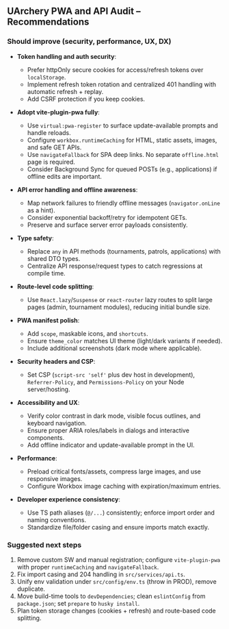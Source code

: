 ## UArchery PWA and API Audit – Recommendations

### Should improve (security, performance, UX, DX)

- **Token handling and auth security**:
  - Prefer httpOnly secure cookies for access/refresh tokens over `localStorage`.
  - Implement refresh token rotation and centralized 401 handling with automatic refresh + replay.
  - Add CSRF protection if you keep cookies.

- **Adopt vite-plugin-pwa fully**:
  - Use `virtual:pwa-register` to surface update-available prompts and handle reloads.
  - Configure `workbox.runtimeCaching` for HTML, static assets, images, and safe GET APIs.
  - Use `navigateFallback` for SPA deep links. No separate `offline.html` page is required.
  - Consider Background Sync for queued POSTs (e.g., applications) if offline edits are important.

- **API error handling and offline awareness**:
  - Map network failures to friendly offline messages (`navigator.onLine` as a hint).
  - Consider exponential backoff/retry for idempotent GETs.
  - Preserve and surface server error payloads consistently.

- **Type safety**:
  - Replace `any` in API methods (tournaments, patrols, applications) with shared DTO types.
  - Centralize API response/request types to catch regressions at compile time.

- **Route-level code splitting**:
  - Use `React.lazy`/`Suspense` or `react-router` lazy routes to split large pages (admin, tournament modules), reducing initial bundle size.

- **PWA manifest polish**:
  - Add `scope`, maskable icons, and `shortcuts`.
  - Ensure `theme_color` matches UI theme (light/dark variants if needed).
  - Include additional screenshots (dark mode where applicable).

- **Security headers and CSP**:
  - Set CSP (`script-src 'self'` plus dev host in development), `Referrer-Policy`, and `Permissions-Policy` on your Node server/hosting.

- **Accessibility and UX**:
  - Verify color contrast in dark mode, visible focus outlines, and keyboard navigation.
  - Ensure proper ARIA roles/labels in dialogs and interactive components.
  - Add offline indicator and update-available prompt in the UI.

- **Performance**:
  - Preload critical fonts/assets, compress large images, and use responsive images.
  - Configure Workbox image caching with expiration/maximum entries.

- **Developer experience consistency**:
  - Use TS path aliases (`@/...`) consistently; enforce import order and naming conventions.
  - Standardize file/folder casing and ensure imports match exactly.

### Suggested next steps

1. Remove custom SW and manual registration; configure `vite-plugin-pwa` with proper `runtimeCaching` and `navigateFallback`.
2. Fix import casing and 204 handling in `src/services/api.ts`.
3. Unify env validation under `src/config/env.ts` (throw in PROD), remove duplicate.
4. Move build-time tools to `devDependencies`; clean `eslintConfig` from `package.json`; set `prepare` to `husky install`.
5. Plan token storage changes (cookies + refresh) and route-based code splitting.



